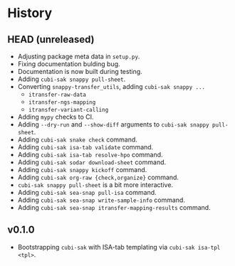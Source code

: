 # History

## HEAD (unreleased)

- Adjusting package meta data in `setup.py`.
- Fixing documentation bulding bug.
- Documentation is now built during testing.
- Adding `cubi-sak snappy pull-sheet`.
- Converting `snappy-transfer_utils`, adding `cubi-sak snappy ...`
    - `itransfer-raw-data`
    - `itransfer-ngs-mapping`
    - `itransfer-variant-calling`
- Adding `mypy` checks to CI.
- Adding `--dry-run` and `--show-diff` arguments to `cubi-sak snappy pull-sheet`.
- Adding `cubi-sak snake check` command.
- Adding `cubi-sak isa-tab validate` command.
- Adding `cubi-sak isa-tab resolve-hpo` command.
- Adding `cubi-sak sodar download-sheet` command.
- Adding `cubi-sak snappy kickoff` command.
- Adding `cubi-sak org-raw {check,organize}` command.
- `cubi-sak snappy pull-sheet` is a bit more interactive.
- Adding `cubi-sak sea-snap pull-isa` command.
- Adding `cubi-sak sea-snap write-sample-info` command.
- Adding `cubi-sak sea-snap itransfer-mapping-results` command.

## v0.1.0

- Bootstrapping `cubi-sak` with ISA-tab templating via `cubi-sak isa-tpl <tpl>`.
